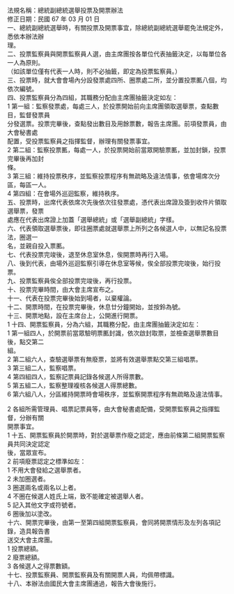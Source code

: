 法規名稱：總統副總統選舉投票及開票辦法  
修正日期：民國 67 年 03 月 01 日  
一、總統副總統選舉時，有關投票及開票事宜，除總統副總統選舉罷免法規定外，悉依本辦法辦  
理。  
二、投票監察員與開票監察員人選，由主席團按各單位代表抽籤決定，以每單位各一人為原則。  
（如該單位僅有代表一人時，則不必抽籤，即定為投票監察員。）  
三、投票時，就大會會場內分設發票處四所、圈票處二所，並分置投票匭八個，均依次編號。  
四、投票監察員分為四組，其職務分配由主席團抽籤決定如左：  
1 第一組：監察發票處，每處三人，於投票開始前向主席團領取選舉票，查點數目，監督發票員  
分發選票。投票完畢後，查點發出數目及用餘票數，報告主席團。前項發票員，由大會秘書處  
配置，受投票監察員之指揮監督，辦理有關發票事宜。  
2 第二組：監察投票匭，每處一人，於投票開始前當眾開驗票匭，並加封鎖，投票完畢後再加封  
條。  
3 第三組：維持投票秩序，並監察投票程序有無疏略及違法情事，依會場席次分區，每區一人。  
4 第四組：在會場外巡迴監察，維持秩序。  
五、投票時，出席代表依席次先後依次往發票處，憑代表出席證及簽到收件片領取選舉票，發票  
處應在代表出席證上加蓋「選舉總統」或「選舉副總統」字樣。  
六、代表領取選舉票後，即往圈票處就選舉票上所列之各候選人中，以無記名投票法，圈選一  
名，並親自投入票匭。  
七、代表投票完竣後，退至休息室休息，俟開票時再行入場。  
八、後到代表，由場外巡迴監察引導在休息室等候，俟全部投票完竣後，始行投票。  
九、投票監察員俟全部投票完竣後，再行投票。  
十、投票完畢時間，由大會主席宣布之。  
十一、代表在投票完畢後始到場者，以棄權論。  
十二、開票時間，在投票完畢後，休息廿分鐘開始，並按鈴為號。  
十三、開票地點，設在主席台上，公開進行開票。  
1 十四、開票監察員，分為六組，其職務分配，由主席團抽籤決定如左：  
1 第一組四人，於開票前當眾驗明票匭封識，依次啟封取票，並檢查選舉票數目後，點交第二  
組。  
2 第二組六人，查驗選舉票有無廢票，並將有效選舉票點交第三組唱票。  
3 第三組二人，監察唱票。  
4 第四組四人，監察記票員記錄各候選人所得票數。  
5 第五組二人，監察整理複核各候選人得票總數。  
6 第六組八人，分區維持開票時會場秩序，並監察開票程序有無疏略及違法情事。  


2 各組所需管理員、唱票記票員等，由大會秘書處配備，受開票監察員之指揮監督，分辦有關  
開票事宜。  
1 十五、開票監察員於開票時，對於選舉票作廢之認定，應由前條第二組開票監察員共同決定認定  
後，當眾宣布。  
2 前項廢票認定之標準如左：  
1 不用大會發給之選舉票者。  
2 未加圈選者。  
3 圈選兩名或兩名以上者。  
4 不圈在候選人姓氏上端，致不能確定被選舉人者。  
5 記入其他文字或符號者。  
6 圈後加以塗改。  
十六、開票完畢後，由第一至第四組開票監察員，會同將開票情形及左列各項記錄，造具報告書  
送交大會主席團。  
1 投票總額。  
2 廢票總額。  
3 各候選人之得票數額。  
十七、投票監察員、開票監察員及有關開票人員，均佩帶標識。  
十八、本辦法由國民大會主席團通過，報告大會後施行。  


